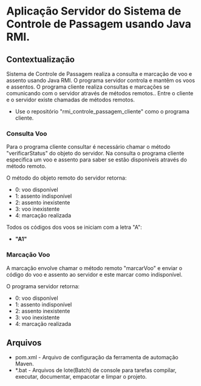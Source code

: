 # Aplicação Servidor do Sistema de Controle de Passagem usando Java RMI.

## Contextualização

Sistema de Controle de Passagem realiza a consulta e marcação de voo e assento usando Java RMI.
O programa servidor controla e mantêm os voos e assentos. 
O programa cliente realiza consultas e marcações se comunicando com o servidor através de métodos remotos..
Entre o cliente e o servidor existe chamadas de métodos remotos.
- Use o repositório "rmi_controle_passagem_cliente" como o programa cliente.

### Consulta Voo

Para o programa cliente consultar é necessário chamar o método "verificarStatus" do objeto do servidor. 
Na consulta o programa cliente especifica um voo e assento para saber se estão disponíveis através do método remoto. 

O método do objeto remoto do servidor retorna:
 - 0: voo disponível
 - 1: assento indisponível
 - 2: assento inexistente
 - 3: voo inexistente
 - 4: marcação realizada

Todos os códigos dos voos se iniciam com a letra "A":
 - **"A1"**

### Marcação Voo

A marcação envolve chamar o método remoto "marcarVoo" e enviar o código do voo e assento ao servidor e este marcar como indisponível. 

O programa servidor retorna:
 - 0: voo disponível
 - 1: assento indisponível
 - 2: assento inexistente
 - 3: voo inexistente
 - 4: marcação realizada

## Arquivos

- pom.xml - Arquivo de configuração da ferramenta de automação Maven.
- *.bat - Arquivos de lote(Batch) de console para tarefas compilar, executar, documentar, empacotar e limpar o projeto.